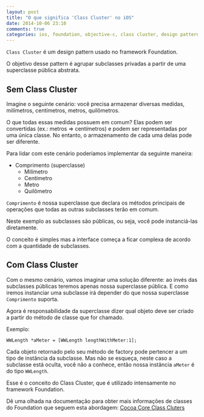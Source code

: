 ```yaml
---
layout: post
title: "O que significa 'Class Cluster' no iOS"
date: 2014-10-06 23:10
comments: true
categories: ios, foundation, objective-c, class cluster, design pattern
---
```


`Class Cluster` é um design pattern usado no framework Foundation.

O objetivo desse pattern é agrupar subclasses privadas a partir de uma superclasse pública abstrata.

## Sem Class Cluster

Imagine o seguinte cenário: você precisa armazenar diversas medidas, milímetros, centímetros, metros, quilômetros.

O que todas essas medidas possuem em comum? Elas podem ser convertidas (ex.: metros => centímetros) e podem ser representadas por uma única classe.
No entanto, o armazenamento de cada uma delas pode ser diferente.

Para lidar com este cenário poderíamos implementar da seguinte maneira:

* Comprimento (superclasse)
  * Milímetro
  * Centímetro
  * Metro
  * Quilômetro

`Comprimento` é nossa superclasse que declara os métodos principais de operações que todas as outras subclasses terão em comum.

Neste exemplo as subclasses são públicas, ou seja, você pode instanciá-las diretamente.

O conceito é simples mas a interface começa a ficar complexa de acordo com a quantidade de subclasses.

## Com Class Cluster

Com o mesmo cenário, vamos imaginar uma solução diferente: ao invés das subclasses públicas teremos apenas nossa superclasse pública. E como iremos instanciar uma subclasse irá depender do que nossa superclasse `Comprimento` suporta.

Agora é responsabilidade da superclasse dizer qual objeto deve ser criado a partir do método de classe que for chamado.

Exemplo:

``WWLength *aMeter = [WWLength lengthWithMeter:1];``

Cada objeto retornado pelo seu método de factory pode pertencer a um tipo de instância da subclasse. Mas não se esqueça, neste caso a subclasse está oculta, você não a conhece, então nossa instância `aMeter` é do tipo `WWLength`.

Esse é o conceito do Class Cluster, que é utilizado intensamente no framework Foundation.

Dê uma olhada na documentação para obter mais informações de classes do Foundation que seguem esta abordagem: [Cocoa Core Class Cluters](https://developer.apple.com/library/ios/documentation/general/conceptual/DevPedia-CocoaCore/ClassCluster.html)
